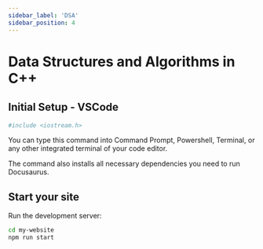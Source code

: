 ```yaml
---
sidebar_label: 'DSA'
sidebar_position: 4
---
```


# Data Structures and Algorithms in C++

## Initial Setup - VSCode



```bash
#include <iostream.h>
```

You can type this command into Command Prompt, Powershell, Terminal, or any other integrated terminal of your code editor.

The command also installs all necessary dependencies you need to run Docusaurus.

## Start your site

Run the development server:

```bash
cd my-website
npm run start
```
